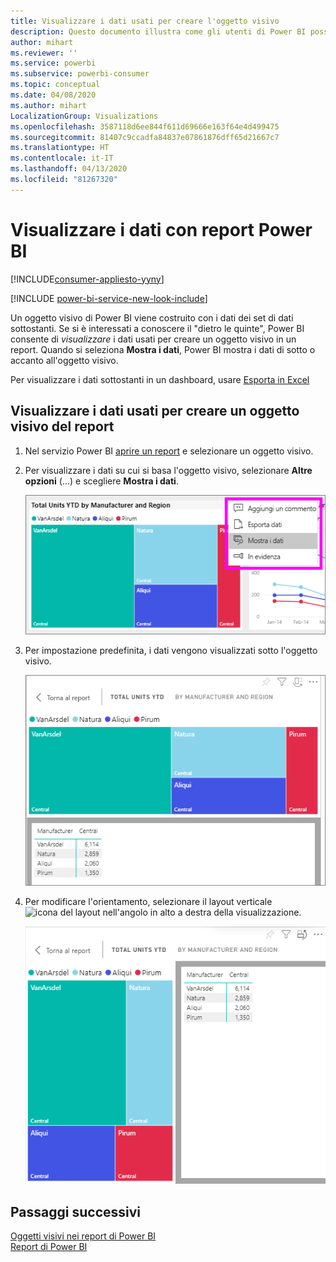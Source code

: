 ```yaml
---
title: Visualizzare i dati usati per creare l'oggetto visivo
description: Questo documento illustra come gli utenti di Power BI possono "vedere" i dati usati per creare un oggetto visivo.
author: mihart
ms.reviewer: ''
ms.service: powerbi
ms.subservice: powerbi-consumer
ms.topic: conceptual
ms.date: 04/08/2020
ms.author: mihart
LocalizationGroup: Visualizations
ms.openlocfilehash: 3587118d6ee844f611d69666e163f64e4d499475
ms.sourcegitcommit: 81407c9ccadfa84837e07861876dff65d21667c7
ms.translationtype: HT
ms.contentlocale: it-IT
ms.lasthandoff: 04/13/2020
ms.locfileid: "81267320"
---
```

# <a name="show-data-with-power-bi-reports"></a>Visualizzare i dati con report Power BI

[!INCLUDE[consumer-appliesto-yyny](../includes/consumer-appliesto-yyny.md)]

[!INCLUDE [power-bi-service-new-look-include](../includes/power-bi-service-new-look-include.md)]

Un oggetto visivo di Power BI viene costruito con i dati dei set di dati sottostanti. Se si è interessati a conoscere il "dietro le quinte", Power BI consente di *visualizzare* i dati usati per creare un oggetto visivo in un report. Quando si seleziona **Mostra i dati**, Power BI mostra i dati di sotto o accanto all'oggetto visivo.

Per visualizzare i dati sottostanti in un dashboard, usare [Esporta in Excel](end-user-export.md)

## <a name="show-the-data-being-used-to-create-a-report-visual"></a>Visualizzare i dati usati per creare un oggetto visivo del report
1. Nel servizio Power BI [aprire un report](end-user-report-open.md) e selezionare un oggetto visivo.  
2. Per visualizzare i dati su cui si basa l'oggetto visivo, selezionare **Altre opzioni** (...) e scegliere **Mostra i dati**.
   
   ![Selezionare Mostra i dati](./media/end-user-show-data/power-bi-explore-show-data-newer.png)
3. Per impostazione predefinita, i dati vengono visualizzati sotto l'oggetto visivo.
   
   ![Visualizzazione verticale dell'oggetto visivo e dei dati](./media/end-user-show-data/power-bi-show-data-new.png)

4. Per modificare l'orientamento, selezionare il layout verticale ![icona del layout](media/end-user-show-data/power-bi-vertical-icon-new.png) nell'angolo in alto a destra della visualizzazione.
   
   ![Visualizzazione orizzontale dell'oggetto visivo e dei dati](./media/end-user-show-data/power-bi-show-data-rotate.png)

## <a name="next-steps"></a>Passaggi successivi
[Oggetti visivi nei report di Power BI](../visuals/power-bi-report-visualizations.md)    
[Report di Power BI](end-user-reports.md)    
